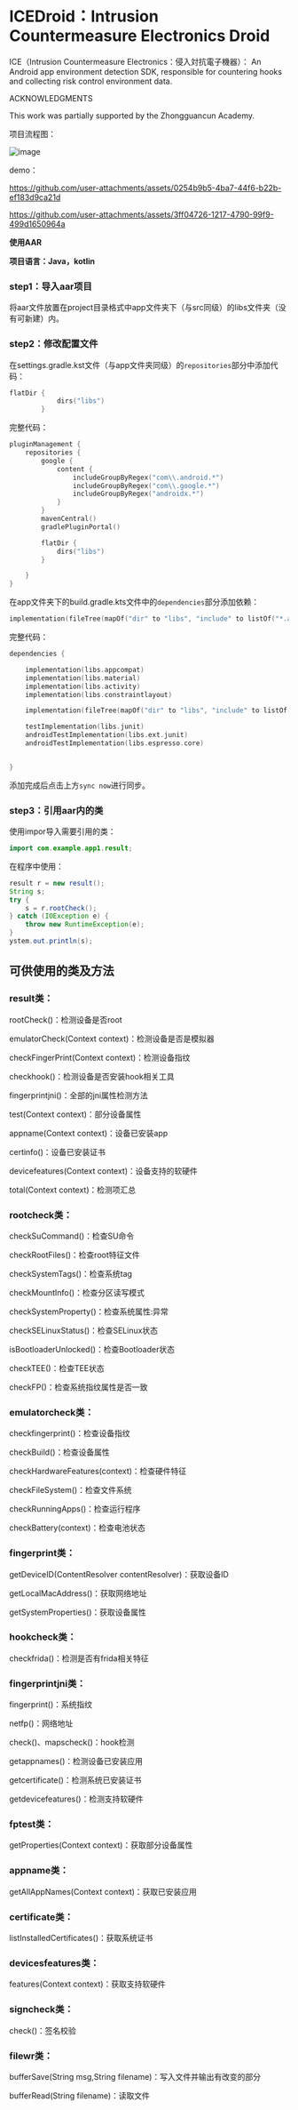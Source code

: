 # ICEDroid：Intrusion Countermeasure Electronics Droid
ICE（Intrusion Countermeasure Electronics：侵入対抗電子機器）： An Android app environment detection SDK, responsible for countering hooks and collecting risk control environment data.

ACKNOWLEDGMENTS

This work was partially supported by the  Zhongguancun Academy.

项目流程图：

![image](https://github.com/user-attachments/assets/6dbdb934-9e5f-499b-a267-717da521ae56)


demo：


https://github.com/user-attachments/assets/0254b9b5-4ba7-44f6-b22b-ef183d9ca21d


https://github.com/user-attachments/assets/3ff04726-1217-4790-99f9-499d1650964a



**使用AAR**

**项目语言：Java，kotlin**

### **step1：导入aar项目**

将aar文件放置在project目录格式中app文件夹下（与src同级）的libs文件夹（没有可新建）内。

### **step2：修改配置文件**

在settings.gradle.kst文件（与app文件夹同级）的`repositories`部分中添加代码：

```kotlin
flatDir {
            dirs("libs")
        }
```

完整代码：

```kotlin
pluginManagement {
    repositories {
        google {
            content {
                includeGroupByRegex("com\\.android.*")
                includeGroupByRegex("com\\.google.*")
                includeGroupByRegex("androidx.*")
            }
        }
        mavenCentral()
        gradlePluginPortal()

        flatDir {
            dirs("libs")
        }

    }
}
```

在app文件夹下的build.gradle.kts文件中的`dependencies`部分添加依赖：

```kotlin
implementation(fileTree(mapOf("dir" to "libs", "include" to listOf("*.aar"))))
```

完整代码：

```kotlin
dependencies {

    implementation(libs.appcompat)
    implementation(libs.material)
    implementation(libs.activity)
    implementation(libs.constraintlayout)

    implementation(fileTree(mapOf("dir" to "libs", "include" to listOf("*.aar"))))

    testImplementation(libs.junit)
    androidTestImplementation(libs.ext.junit)
    androidTestImplementation(libs.espresso.core)


}
```

添加完成后点击上方`sync now`进行同步。

### **step3：引用aar内的类**

使用impor导入需要引用的类：

```java
import com.example.app1.result;
```

在程序中使用：

```java
result r = new result();
String s;
try {
    s = r.rootCheck();
} catch (IOException e) {
    throw new RuntimeException(e);
}
ystem.out.println(s);
```

## 可供使用的类及方法

### result类：

rootCheck()：检测设备是否root

emulatorCheck(Context context)：检测设备是否是模拟器

checkFingerPrint(Context context)：检测设备指纹

checkhook()：检测设备是否安装hook相关工具

fingerprintjni()：全部的jni属性检测方法

test(Context context)：部分设备属性

appname(Context context)：设备已安装app

certinfo()：设备已安装证书

devicefeatures(Context context)：设备支持的软硬件

total(Context context)：检测项汇总

### rootcheck类：

checkSuCommand()：检查SU命令

checkRootFiles()：检查root特征文件

checkSystemTags()：检查系统tag

checkMountInfo()：检查分区读写模式

checkSystemProperty()：检查系统属性:异常

checkSELinuxStatus()：检查SELinux状态

isBootloaderUnlocked()：检查Bootloader状态

checkTEE()：检查TEE状态

checkFP()：检查系统指纹属性是否一致

### emulatorcheck类：

checkfingerprint()：检查设备指纹

checkBuild()：检查设备属性

checkHardwareFeatures(context)：检查硬件特征

checkFileSystem()：检查文件系统

checkRunningApps()：检查运行程序

checkBattery(context)：检查电池状态

### fingerprint类：

getDeviceID(ContentResolver contentResolver)：获取设备ID

getLocalMacAddress()：获取网络地址

getSystemProperties()：获取设备属性

### hookcheck类：

checkfrida()：检测是否有frida相关特征

### fingerprintjni类：

fingerprint()：系统指纹

netfp()：网络地址

check()、mapscheck()：hook检测

getappnames()：检测设备已安装应用

getcertificate()：检测系统已安装证书

getdevicefeatures()：检测支持软硬件

### fptest类：

getProperties(Context context)：获取部分设备属性

### appname类：

getAllAppNames(Context context)：获取已安装应用

### certificate类：

listInstalledCertificates()：获取系统证书

### devicesfeatures类：

features(Context context)：获取支持软硬件

### signcheck类：

check()：签名校验

### filewr类：

bufferSave(String msg,String filename)：写入文件并输出有改变的部分

bufferRead(String filename)：读取文件

